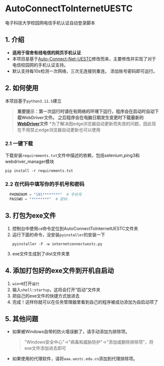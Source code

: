 # AutoConnectToInternetUESTC

电子科技大学校园网电信手机认证自动登录脚本

## 1. 介绍
- **适用于宿舍有线电信的网页手机认证**
- 本项目是基于[Auto-Connect-Net-UESTC](https://github.com/innns/Auto-Connect-Net-UESTC)修改而来，主要修改并实现了对于电信校园网的手机认证支持。
- 默认支持每10s检测一次网络，三次无连接则重连。
添加账号密码即可运行。

## 2. 如何使用
本项目基于`python3.11.5`建立
> **重要提示：第一次运行时请在有网络的环境下运行，程序会在启动时自动下载WebDriver文件。**
> **之后程序会在电脑日期发生变更时下载最新的[WebDriver](https://developer.microsoft.com/zh-cn/microsoft-edge/tools/webdriver/)文件**
> *为了解决因edge浏览器自动更新而失效的问题，因此现在不用禁止edge浏览器自动更新也可以使用
### 2.1 一键下载
下载安装`requirements.txt`文件中描述的依赖，包括selenium,ping3和webdriver_manager模块
```shell
pip install -r requirements.txt
```
### 2.2 在代码中填写你的手机号和密码
```python
  PHONENUM = "191********"  # 手机号
  PASSWD = "********"  # 密码
```

## 3. 打包为exe文件
1. 控制台中使用`cd`命令定位到AutoConnectToInternetUESTC文件夹
2. 运行下面的命令，没安装`pyinstaller`的安装一下
   ```shell
   pyinstaller -F -w internetconnectuestc.py
   ```
3. exe文件生成到了dist文件夹里

## 4. 添加打包好的exe文件到开机自启动

1. `win+R`打开`运行`
2. 输入`shell:startup`，这将会打开“启动”文件夹
3. 把自己的exe文件的快捷方式放进去
4. 完成！这样你就可以在任务管理器里看到自己的程序被成功添加为自启动项了

## 5. 其他问题
- 如果被Windows自带的防火墙误删了，请手动添加为排除项。
  >"Windows安全中心"->"病毒和威胁防护"->"添加或删除排除项"，将exe文件添加进去即可
- 如果使用的代理软件，请将`aaa.uestc.edu.cn`添加到代理排除项。